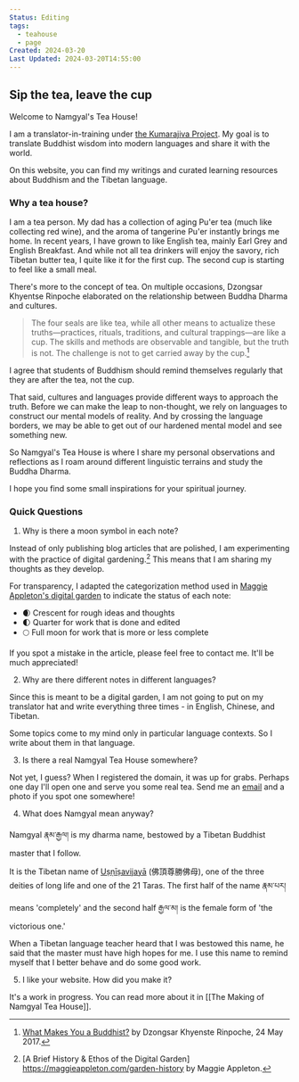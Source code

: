 ```yaml
---
Status: Editing
tags:
  - teahouse
  - page
Created: 2024-03-20
Last Updated: 2024-03-20T14:55:00
---
```


## Sip the tea, leave the cup
Welcome to Namgyal's Tea House! 

I am a translator-in-training under [the Kumarajiva Project](https://khyentsefoundation.org/kf-projects/kumarajiva-project/). My goal is to translate Buddhist wisdom into modern languages and share it with the world. 

On this website, you can find my writings and curated learning resources about Buddhism and the Tibetan language. 

### Why a tea house?
I am a tea person. My dad has a collection of aging Pu'er tea (much like collecting red wine), and the aroma of tangerine Pu'er instantly brings me home. In recent years, I have grown to like English tea, mainly Earl Grey and English Breakfast. And while not all tea drinkers will enjoy the savory, rich Tibetan butter tea, I quite like it for the first cup. The second cup is starting to feel like a small meal. 

There's more to the concept of tea. On multiple occasions, Dzongsar Khyentse Rinpoche elaborated on the relationship between Buddha Dharma and cultures. 

> The four seals are like tea, while all other means to actualize these truths—practices, rituals, traditions, and cultural trappings—are like a cup. The skills and methods are observable and tangible, but the truth is not. The challenge is not to get carried away by the cup.[^1]

I agree that students of Buddhism should remind themselves regularly that they are after the tea, not the cup. 

That said, cultures and languages provide different ways to approach the truth. Before we can make the leap to non-thought, we rely on languages to construct our mental models of reality. And by crossing the language borders, we may be able to get out of our hardened mental model and see something new. 

So Namgyal's Tea House is where I share my personal observations and reflections as I roam around different linguistic terrains and study the Buddha Dharma. 

I hope you find some small inspirations for your spiritual journey. 
### Quick Questions

1. Why is there a moon symbol in each note?

Instead of only publishing blog articles that are polished, I am experimenting with the practice of digital gardening.[^2] This means that I am sharing my thoughts as they develop.  

For transparency, I adapted the categorization method used in [Maggie Appleton's digital garden](https://maggieappleton.com/garden-history) to indicate the status of each note:

- 🌒 Crescent for rough ideas and thoughts
- 🌓 Quarter for work that is done and edited
- 🌕 Full moon for work that is more or less complete

If you spot a mistake in the article, please feel free to contact me. It'll be much appreciated! 

2. Why are there different notes in different languages?

Since this is meant to be a digital garden, I am not going to put on my translator hat and write everything three times - in English, Chinese, and Tibetan. 

Some topics come to my mind only in particular language contexts. So I write about them in that language. 

3. Is there a real Namgyal Tea House somewhere?

Not yet, I guess? When I registered the domain, it was up for grabs. Perhaps one day I'll open one and serve you some real tea. Send me an [email](mailto:namgyal.xw@gmail.com) and a photo if you spot one somewhere!

4.  What does Namgyal mean anyway?

Namgyal རྣམ་རྒྱལ། is my dharma name, bestowed by a Tibetan Buddhist master that I follow.  

It is the Tibetan name of [Uṣṇīṣavijayā](https://en.wikipedia.org/wiki/Usnisavijaya) (佛頂尊勝佛母), one of the three deities of long life and one of the 21 Taras. The first half of the name རྣམ་པར། means 'completely' and the second half རྒྱལ་མ། is the female form of 'the victorious one.' 

When a Tibetan language teacher heard that I was bestowed this name, he said that the master must have high hopes for me. I use this name to remind myself that I better behave and do some good work. 

5. I like your website. How did you make it?

It's a work in progress. You can read more about it in [[The Making of Namgyal Tea House]].


[^1]: [What Makes You a Buddhist?](https://www.lionsroar.com/what-makes-you-a-buddhist/) by Dzongsar Khyenste Rinpoche, 24 May 2017.
[^2]: [A Brief History & Ethos of the Digital Garden] https://maggieappleton.com/garden-history by Maggie Appleton.





